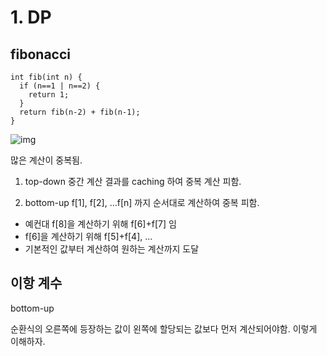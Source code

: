 # 1. DP

## fibonacci

```
int fib(int n) {
  if (n==1 | n==2) {
    return 1;
  }
  return fib(n-2) + fib(n-1);
}
```

![img]('./img/2-1-1.png')

많은 계산이 중복됨.

1. top-down
중간 계산 결과를 caching 하여 중복 계산 피함.

2. bottom-up
f[1], f[2], ...f[n] 까지 순서대로 계산하여 중복 피함.
- 예컨대 f[8]을 계산하기 위해 f[6]+f[7] 임
- f[6]을 계산하기 위해 f[5]+f[4], ...
- 기본적인 값부터 계산하여 원하는 계산까지 도달

## 이항 계수

bottom-up

순환식의 오른쪽에 등장하는 값이 왼쪽에 할당되는 값보다 먼저 계산되어야함. 이렇게 이해하자.
